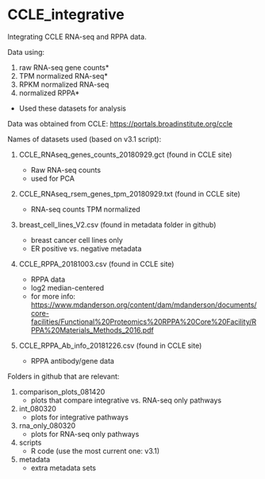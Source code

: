 # CCLE_integrative

Integrating CCLE RNA-seq and RPPA data. 

Data using:
  1) raw RNA-seq gene counts*
  2) TPM normalized RNA-seq*
  3) RPKM normalized RNA-seq
  3) normalized RPPA*
* Used these datasets for analysis

Data was obtained from CCLE: https://portals.broadinstitute.org/ccle

Names of datasets used (based on v3.1 script):
  1) CCLE_RNAseq_genes_counts_20180929.gct (found in CCLE site)
      - Raw RNA-seq counts
      - used for PCA

  2) CCLE_RNAseq_rsem_genes_tpm_20180929.txt (found in CCLE site)
      - RNA-seq counts TPM normalized

  3) breast_cell_lines_V2.csv (found in metadata folder in github)
      - breast cancer cell lines only
      - ER positive vs. negative metadata

  4) CCLE_RPPA_20181003.csv (found in CCLE site)
      - RPPA data
      - log2 median-centered
      - for more info: https://www.mdanderson.org/content/dam/mdanderson/documents/core-facilities/Functional%20Proteomics%20RPPA%20Core%20Facility/RPPA%20Materials_Methods_2016.pdf

  5) CCLE_RPPA_Ab_info_20181226.csv (found in CCLE site)
      - RPPA antibody/gene data
  
Folders in github that are relevant:
  1) comparison_plots_081420
      - plots that compare integrative vs. RNA-seq only pathways
  2) int_080320
      - plots for integrative pathways
  3) rna_only_080320
      - plots for RNA-seq only pathways
  4) scripts
      - R code (use the most current one: v3.1)
  5) metadata
      - extra metadata sets


